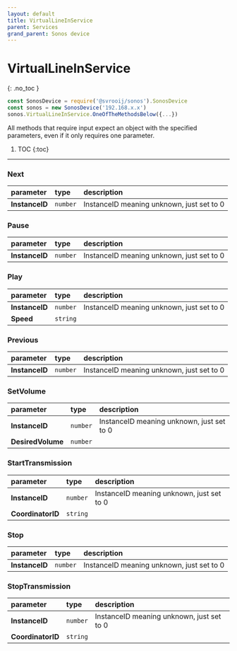 ```yaml
---
layout: default
title: VirtualLineInService
parent: Services
grand_parent: Sonos device
---
```

# VirtualLineInService
{: .no_toc }

```js
const SonosDevice = require('@svrooij/sonos').SonosDevice
const sonos = new SonosDevice('192.168.x.x')
sonos.VirtualLineInService.OneOfTheMethodsBelow({...})
```

All methods that require input expect an object with the specified parameters, even if it only requires one parameter.

1. TOC
{:toc}

---

### Next

| parameter | type | description |
|:----------|:-----|:------------|
| **InstanceID** | `number` | InstanceID meaning unknown, just set to 0 |

### Pause

| parameter | type | description |
|:----------|:-----|:------------|
| **InstanceID** | `number` | InstanceID meaning unknown, just set to 0 |

### Play

| parameter | type | description |
|:----------|:-----|:------------|
| **InstanceID** | `number` | InstanceID meaning unknown, just set to 0 |
| **Speed** | `string` |  |

### Previous

| parameter | type | description |
|:----------|:-----|:------------|
| **InstanceID** | `number` | InstanceID meaning unknown, just set to 0 |

### SetVolume

| parameter | type | description |
|:----------|:-----|:------------|
| **InstanceID** | `number` | InstanceID meaning unknown, just set to 0 |
| **DesiredVolume** | `number` |  |

### StartTransmission

| parameter | type | description |
|:----------|:-----|:------------|
| **InstanceID** | `number` | InstanceID meaning unknown, just set to 0 |
| **CoordinatorID** | `string` |  |

### Stop

| parameter | type | description |
|:----------|:-----|:------------|
| **InstanceID** | `number` | InstanceID meaning unknown, just set to 0 |

### StopTransmission

| parameter | type | description |
|:----------|:-----|:------------|
| **InstanceID** | `number` | InstanceID meaning unknown, just set to 0 |
| **CoordinatorID** | `string` |  |

